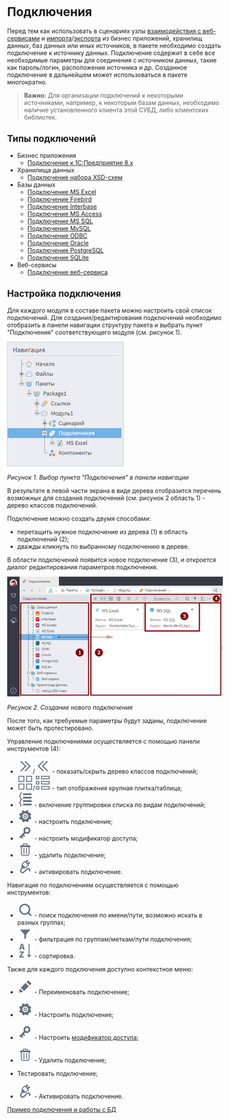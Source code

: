# Подключения

Перед тем как использовать в сценариях узлы [взаимодействия с веб-сервисами](../../processors/integration/calling-web-service.md) и [импорта](../import/README.md)/[экспорта](../export/README.md) из бизнес приложений, хранилищ данных, баз данных или иных источников, в пакете необходимо создать подключение к источнику данных. Подключение содержит в себе все необходимые параметры для соединения с источником данных, такие как пароль/логин, расположение источника и др. Созданное подключение в дальнейшем может использоваться в пакете многократно.

> **Важно:** Для организации подключений к некоторыми источниками, например, к некоторым базам данных, необходимо наличие установленного клиента этой СУБД, либо клиентских библиотек.

## Типы подключений

  * Бизнес приложения
    * [Подключение к 1C:Предприятие 8.x](./list/1c.md)
  * Хранилища данных
    * [Подключение набора XSD-схем](./list/schemes.md)
  * Базы данных
    * [Подключение MS Excel](./list/excel.md)
    * [Подключение Firebird](./list/firebird.md)
    * [Подключение Interbase](./list/interbase.md)
    * [Подключение MS Access](./list/msaccess.md)
    * [Подключение MS SQL](./list/mssql.md)
    * [Подключение MySQL](./list/mysql.md)
    * [Подключение ODBC](./list/odbc.md)
    * [Подключение Oracle](./list/oracle.md)
    * [Подключение PostgreSQL](./list/postgresql.md)
    * [Подключение SQLite](./list/sqlite.md)
  * Веб-сервисы
    * [Подключение веб-сервиса](./list/web-service.md)

## Настройка подключения

Для каждого модуля в составе пакета можно настроить свой список подключений. Для создания/редактирования подключений необходимо отобразить в панели навигации структуру пакета и выбрать пункт "Подключения" соответствующего модуля (см. рисунок 1).

![](../../media/app/integration/connections/scr-3.png)

*Рисунок 1. Выбор пункта "Подключения" в панели навигации*

В результате в левой части экрана в виде дерева отобразится перечень возможных для создания подключений (см. рисунок 2 область 1) - дерево классов подключений.

Подключение можно создать двумя способами:

* перетащить нужное подключение из дерева (1) в область подключений (2);
* дважды кликнуть по выбранному подключению в дереве.

В области подключений появится новое подключение (3), и откроется диалог редактирования параметров подключения.

![](../../media/app/integration/connections/create-connections-1.png)

*Рисунок 2. Создание нового подключения*

После того, как требуемые параметры будут заданы, подключение может быть протестировано.

Управление подключениями осуществляется с помощью панели инструментов (4):

* ![](../../media/app/icons/toolbar-18/toolbar-18-108.svg)/![](../../media/app/icons/toolbar-18/toolbar-18-107.svg) - показать/скрыть дерево классов подключений;
* ![](../../media/app/icons/toolbar-18/toolbar-18-42.svg)/![](../../media/app/icons/toolbar-18/toolbar-18-43.svg)  - тип отображения крупная плитка/таблица;
* ![](../../media/app/icons/toolbar-18/toolbar-181.svg) - включение группировки списка по видам подключений;
* ![](../../media/app/icons/toolbar-18/toolbar-18-1.svg) - настроить подключение;
* ![](../../media/app/icons/toolbar-18/toolbar-18-136.svg) - настроить модификатор доступа;
* ![](../../media/app/icons/toolbar-18/toolbar-18-8.svg) - удалить подключение;
* ![](../../media/app/icons/toolbar-18/toolbar-18-131.svg) - активировать подключение.

Навигация по подключениям осуществляется с помощью инструментов:

* ![](../../media/app/icons/toolbar-18/toolbar-18-33.svg) - поиск подключения по имени/пути, возможно искать в разных группах;
* ![](../../media/app/icons/toolbar-18/toolbar-18-117.svg) - фильтрация по группам/меткам/пути подключения;
* ![](../../media/app/icons/toolbar-18/toolbar-18-116.svg) - сортировка.

Также для каждого подключения доступно контекстное меню:

* ![](../../media/app/icons/toolbar-18/toolbar-18-28.svg) - Переименовать подключение;
* ![](../../media/app/icons/toolbar-18/toolbar-18-1.svg) - Настроить подключение;
* ![](../../media/app/icons/toolbar-18/toolbar-18-136.svg) - Настроить [модификатор доступа](../../scenario/access_modifier.md);
* ![](../../media/app/icons/toolbar-18/toolbar-18-8.svg) - Удалить подключение;

* Тестировать подключение;

* ![](../../media/app/icons/toolbar-18/toolbar-18-131.svg) - Активировать подключение.

[Пример подключения и работы с БД](../../quick-start/database.md)
